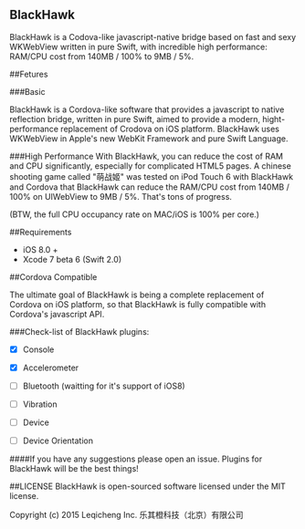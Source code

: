 BlackHawk
------------

BlackHawk is a Codova-like javascript-native bridge based on fast and sexy WKWebView written in pure Swift, with incredible high performance: RAM/CPU cost from 140MB / 100% to 9MB / 5%.

##Fetures

###Basic

BlackHawk is a Cordova-like software that provides a javascript to native reflection bridge, written in pure Swift, aimed to provide a modern, hight-performance replacement of Crodova on iOS platform. BlackHawk uses WKWebView in Apple's new WebKit Framework and pure Swift Language.

###High Performance
With BlackHawk, you can reduce the cost of RAM and CPU significantly, especially for complicated HTML5 pages. A chinese shooting game called "萌战姬" was tested on iPod Touch 6 with BlackHawk and Cordova that BlackHawk can reduce the RAM/CPU cost from 140MB / 100% on UIWebView to 9MB / 5%. That's tons of progress.

(BTW, the full CPU occupancy rate on MAC/iOS is 100% per core.)

##Requirements

* iOS 8.0 +
* Xcode 7 beta 6 (Swift 2.0)

##Cordova Compatible

The ultimate goal of BlackHawk is being a complete replacement of Cordova on iOS platform, so that BlackHawk is fully compatible with Cordova's javascript API.

###Check-list of BlackHawk plugins:

- [x] Console
- [x] Accelerometer
- [ ] Bluetooth (waitting for it's support of iOS8)
- [ ] Vibration
- [ ] Device
- [ ] Device Orientation



####If you have any suggestions please open an issue. Plugins for BlackHawk will be the best things!

##LICENSE
BlackHawk is open-sourced software licensed under the MIT license.

Copyright (c) 2015 Leqicheng Inc. 乐其橙科技（北京）有限公司

